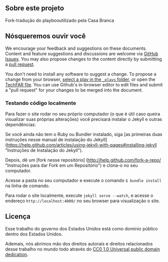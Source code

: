 ## Sobre este projeto

Fork-tradução do playbooutilizado pela Casa Branca

## Nósqueremos ouvir você
We encourage your feedback and suggestions on these documents. Content and feature suggestions and discussions are welcome via [GitHub Issues](https://github.com/WhiteHouse/playbook/issues). You may also propose changes to the content directly by submitting a [pull request](https://help.github.com/articles/creating-a-pull-request "More Information on Submitting Pull Requests").

You don't need to install any software to suggest a change. To propose a change from your browser, [select a play in the `_plays` folder](https://github.com/WhiteHouse/playbook/tree/gh-pages/_plays "Link to the Plays Markdown files"), or open the [TechFAR file](https://github.com/WhiteHouse/playbook/blob/gh-pages/_includes/techfar-online.md "Link to the TechFAR Markdown File"). You can use Github's in-browser editor to edit files and submit a "pull request" for your changes to be merged into the document. 

### Testando código localmente

Para fazer o site rodar no seu próprio computador (o que é útil caso queira visualizar suas próprias alterações) você precisará instalar o Jekyll e outras dependências: 

Se você ainda não tem o Ruby ou Bundler instalado, siga [as primeiras duas instruções nesse manual de instalação do Jekyll] (https://help.github.com/articles/using-jekyll-with-pages#installing-jekyll "Instruções de Instalação do Jekyll").

Depois, dê um [fork nesse repositório] (http://help.github.com/fork-a-repo/ "Instruções para dar Fork em um Repositório") e clona-o no seu computador.

Acesse a pasta no seu computador e execute o comando `$ bundle install` na linha de comando.

Para rodar o site localmente, execute `jekyll serve --watch`, e acesse o endereço `http://localhost:4000/` no seu browser para visualização o site.

## Licença
Esse trabalho do governo dos Estados Unidos está como domínio público dentro dos Estados Unidos.

Ademais, nós abrimos mão dos direitos autorais e direitos relacionados desse trabalho no mundo todo através do [CC0 1.0 Universal public domain dedication](https://creativecommons.org/publicdomain/zero/1.0/).
